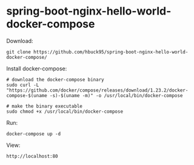 # spring-boot-nginx-hello-world-docker-compose

Download:
```
git clone https://github.com/hbuck95/spring-boot-nginx-hello-world-docker-compose/
```
Install docker-compose:
```
# download the docker-compose binary
sudo curl -L "https://github.com/docker/compose/releases/download/1.23.2/docker-compose-$(uname -s)-$(uname -m)" -o /usr/local/bin/docker-compose

# make the binary executable
sudo chmod +x /usr/local/bin/docker-compose
```

Run:
```
docker-compose up -d
```

View:
```
http://localhost:80
```

